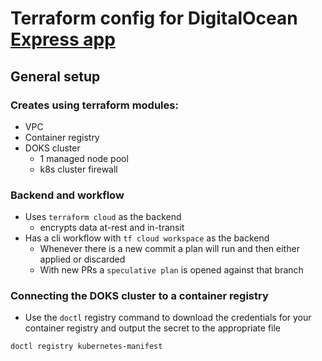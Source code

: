 # Terraform config for DigitalOcean [Express app](https://github.com/Lisa-Stats/express-app-helm-charts/tree/main)
## General setup
### Creates using terraform modules:
- VPC
- Container registry
- DOKS cluster
  - 1 managed node pool
  - k8s cluster firewall
### Backend and workflow
- Uses `terraform cloud` as the backend
  - encrypts data at-rest and in-transit
- Has a cli workflow with `tf cloud workspace` as the backend
  - Whenever there is a new commit a plan will run and then either applied or discarded
  - With new PRs a `speculative plan` is opened against that branch

### Connecting the DOKS cluster to a container registry
- Use the `doctl` registry command to download the credentials for your container registry and output the secret to the appropriate file
```
doctl registry kubernetes-manifest
```
